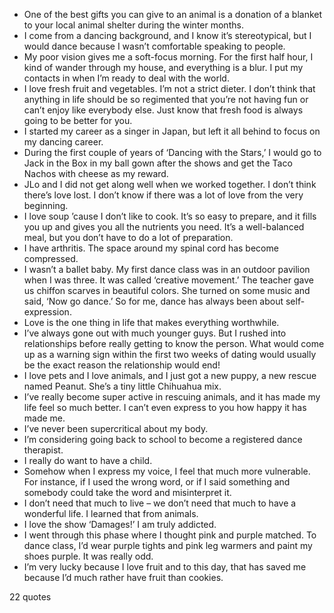  - One of the best gifts you can give to an animal is a donation of a blanket to your local animal shelter during the winter months.
 - I come from a dancing background, and I know it’s stereotypical, but I would dance because I wasn’t comfortable speaking to people.
 - My poor vision gives me a soft-focus morning. For the first half hour, I kind of wander through my house, and everything is a blur. I put my contacts in when I’m ready to deal with the world.
 - I love fresh fruit and vegetables. I’m not a strict dieter. I don’t think that anything in life should be so regimented that you’re not having fun or can’t enjoy like everybody else. Just know that fresh food is always going to be better for you.
 - I started my career as a singer in Japan, but left it all behind to focus on my dancing career.
 - During the first couple of years of ‘Dancing with the Stars,’ I would go to Jack in the Box in my ball gown after the shows and get the Taco Nachos with cheese as my reward.
 - JLo and I did not get along well when we worked together. I don’t think there’s love lost. I don’t know if there was a lot of love from the very beginning.
 - I love soup ’cause I don’t like to cook. It’s so easy to prepare, and it fills you up and gives you all the nutrients you need. It’s a well-balanced meal, but you don’t have to do a lot of preparation.
 - I have arthritis. The space around my spinal cord has become compressed.
 - I wasn’t a ballet baby. My first dance class was in an outdoor pavilion when I was three. It was called ‘creative movement.’ The teacher gave us chiffon scarves in beautiful colors. She turned on some music and said, ‘Now go dance.’ So for me, dance has always been about self-expression.
 - Love is the one thing in life that makes everything worthwhile.
 - I’ve always gone out with much younger guys. But I rushed into relationships before really getting to know the person. What would come up as a warning sign within the first two weeks of dating would usually be the exact reason the relationship would end!
 - I love pets and I love animals, and I just got a new puppy, a new rescue named Peanut. She’s a tiny little Chihuahua mix.
 - I’ve really become super active in rescuing animals, and it has made my life feel so much better. I can’t even express to you how happy it has made me.
 - I’ve never been supercritical about my body.
 - I’m considering going back to school to become a registered dance therapist.
 - I really do want to have a child.
 - Somehow when I express my voice, I feel that much more vulnerable. For instance, if I used the wrong word, or if I said something and somebody could take the word and misinterpret it.
 - I don’t need that much to live – we don’t need that much to have a wonderful life. I learned that from animals.
 - I love the show ‘Damages!’ I am truly addicted.
 - I went through this phase where I thought pink and purple matched. To dance class, I’d wear purple tights and pink leg warmers and paint my shoes purple. It was really odd.
 - I’m very lucky because I love fruit and to this day, that has saved me because I’d much rather have fruit than cookies.

22 quotes